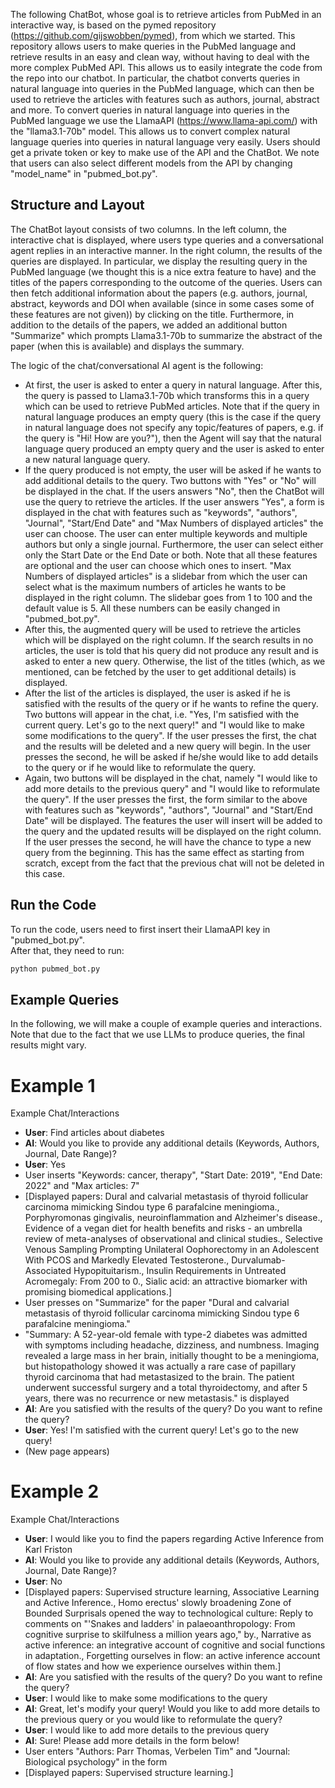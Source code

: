 The following ChatBot, whose goal is to retrieve articles from PubMed in an interactive way, is based on the pymed repository (https://github.com/gijswobben/pymed), from which we started. This repository allows users to make queries in the PubMed language and retrieve results in an easy and clean way, without having to deal with the more complex PubMed API. This allows us to easily integrate the code from the repo into our chatbot. In particular, the chatbot converts queries in natural language into queries in the PubMed language, which can then be used to retrieve the articles with features such as authors, journal, abstract and more. To convert queries in natural language into queries in the PubMed language we use the LlamaAPI (https://www.llama-api.com/) with the "llama3.1-70b" model. This allows us to convert complex natural language queries into queries in natural language very easily. Users should get a private token or key to make use of the API and the ChatBot. We note that users can also select different models from the API by changing "model_name" in "pubmed_bot.py".

## Structure and Layout

The ChatBot layout consists of two columns. In the left column, the interactive chat is displayed, where users type queries and a conversational agent replies in an interactive manner. In the right column, the results of the queries are displayed. In particular, we display the resulting query in the PubMed language (we thought this is a nice extra feature to have) and the titles of the papers corresponding to the outcome of the queries. Users can then fetch additional information about the papers (e.g. authors, journal, abstract, keywords and DOI when available (since in some cases some of these features are not given)) by clicking on the title. Furthermore, in addition to the details of the papers, we added an additional button "Summarize" which prompts Llama3.1-70b to summarize the abstract of the paper (when this is available) and displays the summary.

The logic of the chat/conversational AI agent is the following: 
- At first, the user is asked to enter a query in natural language. After this, the query is passed to Llama3.1-70b which transforms this in a query which can be used to retrieve PubMed articles. Note that if the query in natural language produces an empty query (this is the case if the query in natural language does not specify any topic/features of papers, e.g. if the query is "Hi! How are you?"), then the Agent will say that the natural language query produced an empty query and the user is asked to enter a new natural language query.
- If the query produced is not empty, the user will be asked if he wants to add additional details to the query. Two buttons with "Yes" or "No" will be displayed in the chat. If the users answers "No", then the ChatBot will use the query to retrieve the articles. If the user answers "Yes", a form is displayed in the chat with features such as "keywords", "authors", "Journal", "Start/End Date" and "Max Numbers of displayed articles" the user can choose. The user can enter multiple keywords and multiple authors but only a single journal. Furthermore, the user can select either only the Start Date or the End Date or both. Note that all these features are optional and the user can choose which ones to insert. "Max Numbers of displayed articles" is a slidebar from which the user can select what is the maximum numbers of articles he wants to be displayed in the right column. The slidebar goes from 1 to 100 and the default value is 5. All these numbers can be easily changed in "pubmed_bot.py".
- After this, the augmented query will be used to retrieve the articles which will be displayed on the right column. If the search results in no articles, the user is told that his query did not produce any result and is asked to enter a new query. Otherwise, the list of the titles (which, as we mentioned, can be fetched by the user to get additional details) is displayed.
- After the list of the articles is displayed, the user is asked if he is satisfied with the results of the query or if he wants to refine the query. Two buttons will appear in the chat, i.e. "Yes, I'm satisfied with the current query. Let's go to the next query!" and "I would like to make some modifications to the query". If the user presses the first, the chat and the results will be deleted and a new query will begin. In the user presses the second, he will be asked if he/she would like to add details to the query or if he would like to reformulate the query.
- Again, two buttons will be displayed in the chat, namely "I would like to add more details to the previous query" and "I would like to reformulate the query". If the user presses the first, the form similar to the above with features such as "keywords", "authors", "Journal" and "Start/End Date" will be displayed. The features the user will insert will be added to the query and the updated results will be displayed on the right column. If the user presses the second, he will have the chance to type a new query from the beginning. This has the same effect as starting from scratch, except from the fact that the previous chat will not be deleted in this case.

## Run the Code

To run the code, users need to first insert their LlamaAPI key in "pubmed_bot.py".\
After that, they need to run:

```python
python pubmed_bot.py
```


## Example Queries
In the following, we will make a couple of example queries and interactions. Note that due to the fact that we use LLMs to produce queries, the final results might vary.

# Example 1

Example Chat/Interactions
- **User**: Find articles about diabetes
- **AI**: Would you like to provide any additional details (Keywords, Authors, Journal, Date Range)?
- **User**: Yes
- User inserts "Keywords: cancer, therapy", "Start Date: 2019", "End Date: 2022" and "Max articles: 7"
- [Displayed papers: Dural and calvarial metastasis of thyroid follicular carcinoma mimicking Sindou type 6 parafalcine meningioma., Porphyromonas gingivalis, neuroinflammation and Alzheimer's disease., Evidence of a vegan diet for health benefits and risks - an umbrella review of meta-analyses of observational and clinical studies., Selective Venous Sampling Prompting Unilateral Oophorectomy in an Adolescent With PCOS and Markedly Elevated Testosterone., Durvalumab-Associated Hypopituitarism., Insulin Requirements in Untreated Acromegaly: From 200 to 0., Sialic acid: an attractive biomarker with promising biomedical applications.]
- User presses on "Summarize" for the paper "Dural and calvarial metastasis of thyroid follicular carcinoma mimicking Sindou type 6 parafalcine meningioma."
- "Summary: A 52-year-old female with type-2 diabetes was admitted with symptoms including headache, dizziness, and numbness. Imaging revealed a large mass in her brain, initially thought to be a meningioma, but histopathology showed it was actually a rare case of papillary thyroid carcinoma that had metastasized to the brain. The patient underwent successful surgery and a total thyroidectomy, and after 5 years, there was no recurrence or new metastasis." is displayed
- **AI**: Are you satisfied with the results of the query? Do you want to refine the query?
- **User**: Yes! I'm satisfied with the current query! Let's go to the new query!
- (New page appears)


# Example 2

Example Chat/Interactions
- **User**: I would like you to find the papers regarding Active Inference from Karl Friston
- **AI**: Would you like to provide any additional details (Keywords, Authors, Journal, Date Range)?
- **User**: No
- [Displayed papers: Supervised structure learning, Associative Learning and Active Inference., Homo erectus' slowly broadening Zone of Bounded Surprisals opened the way to technological culture: Reply to comments on "'Snakes and ladders' in palaeoanthropology: From cognitive surprise to skilfulness a million years ago," by., Narrative as active inference: an integrative account of cognitive and social functions in adaptation., Forgetting ourselves in flow: an active inference account of flow states and how we experience ourselves within them.]
- **AI**: Are you satisfied with the results of the query? Do you want to refine the query?
- **User**: I would like to make some modifications to the query
- **AI**: Great, let's modify your query! Would you like to add more details to the previous query or you would like to reformulate the query?
- **User**: I would like to add more details to the previous query
- **AI**: Sure! Please add more details in the form below!
- User enters "Authors: Parr Thomas, Verbelen Tim" and "Journal: Biological psychology" in the form
- [Displayed papers: Supervised structure learning.]


